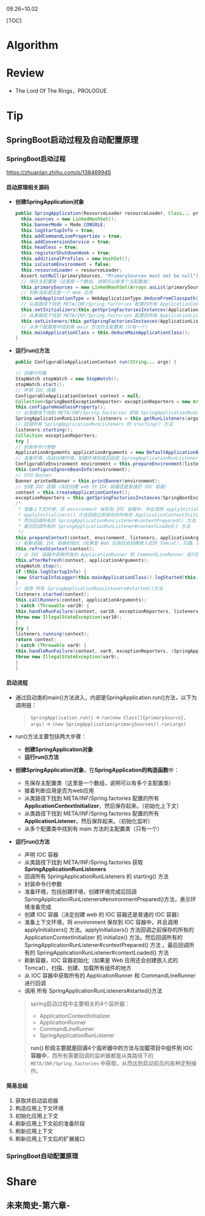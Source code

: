 09.26~10.02

[TOC]

# Algorithm





# Review

- The Lord Of The Rings，PROLOGUE


# Tip

## SpringBoot启动过程及自动配置原理

### SpringBoot启动过程

https://zhuanlan.zhihu.com/p/136469945

#### 启动原理相关源码

- **创建SpringApplication对象**

  ```java
  public SpringApplication(ResourceLoader resourceLoader, Class... primarySources) { 
  	this.sources = new LinkedHashSet(); 
  	this.bannerMode = Mode.CONSOLE; 
  	this.logStartupInfo = true; 
  	this.addCommandLineProperties = true; 
  	this.addConversionService = true; 
  	this.headless = true; 
  	this.registerShutdownHook = true; 
  	this.additionalProfiles = new HashSet(); 
  	this.isCustomEnvironment = false; 
  	this.resourceLoader = resourceLoader; 
  	Assert.notNull(primarySources, "PrimarySources must not be null"); 
  	// 保存主配置类（这里是一个数组，说明可以有多个主配置类） 
  	this.primarySources = new LinkedHashSet(Arrays.asList(primarySources)); 
  	// 判断当前是否是一个 Web 应用 
  	this.webApplicationType = WebApplicationType.deduceFromClasspath(); 
  	// 从类路径下找到 META/INF/Spring.factories 配置的所有 ApplicationContextInitializer，然后保存起来 
  	this.setInitializers(this.getSpringFactoriesInstances(ApplicationContextInitializer.class)); 
  	// 从类路径下找到 META/INF/Spring.factories 配置的所有 ApplicationListener，然后保存起来 
  	this.setListeners(this.getSpringFactoriesInstances(ApplicationListener.class)); 
  	// 从多个配置类中找到有 main 方法的主配置类（只有一个） 
  	this.mainApplicationClass = this.deduceMainApplicationClass(); 
  }
  ```

- **运行run()方法**

  ```java
  public ConfigurableApplicationContext run(String... args) { 
  
  // 创建计时器 
  StopWatch stopWatch = new StopWatch(); 
  stopWatch.start(); 
  // 声明 IOC 容器 
  ConfigurableApplicationContext context = null; 
  Collection<SpringBootExceptionReporter> exceptionReporters = new ArrayList(); 
  this.configureHeadlessProperty(); 
  // 从类路径下找到 META/INF/Spring.factories 获取 SpringApplicationRunListeners 
  SpringApplicationRunListeners listeners = this.getRunListeners(args); 
  // 回调所有 SpringApplicationRunListeners 的 starting() 方法 
  listeners.starting(); 
  Collection exceptionReporters; 
  try { 
  // 封装命令行参数 
  ApplicationArguments applicationArguments = new DefaultApplicationArguments(args); 
  // 准备环境，包括创建环境，创建环境完成后回调 SpringApplicationRunListeners#environmentPrepared()方法，表示环境准备完成 
  ConfigurableEnvironment environment = this.prepareEnvironment(listeners, applicationArguments); 
  this.configureIgnoreBeanInfo(environment); 
  // 打印 Banner 
  Banner printedBanner = this.printBanner(environment); 
  // 创建 IOC 容器（决定创建 web 的 IOC 容器还是普通的 IOC 容器） 
  context = this.createApplicationContext(); 
  exceptionReporters = this.getSpringFactoriesInstances(SpringBootExceptionReporter.class, new Class[]{ConfigurableApplicationContext.class}, context); 
  /*
   * 准备上下文环境，将 environment 保存到 IOC 容器中，并且调用 applyInitializers() 方法
   * applyInitializers() 方法回调之前保存的所有的 ApplicationContextInitializer 的 initialize() 方法
   * 然后回调所有的 SpringApplicationRunListener#contextPrepared() 方法 
   * 最后回调所有的 SpringApplicationRunListener#contextLoaded() 方法 
   */
  this.prepareContext(context, environment, listeners, applicationArguments, printedBanner); 
  // 刷新容器，IOC 容器初始化（如果是 Web 应用还会创建嵌入式的 Tomcat），扫描、创建、加载所有组件的地方 
  this.refreshContext(context); 
  // 从 IOC 容器中获取所有的 ApplicationRunner 和 CommandLineRunner 进行回调 
  this.afterRefresh(context, applicationArguments); 
  stopWatch.stop(); 
  if (this.logStartupInfo) { 
  (new StartupInfoLogger(this.mainApplicationClass)).logStarted(this.getApplicationLog(), stopWatch); 
  } 
  // 调用 所有 SpringApplicationRunListeners#started()方法 
  listeners.started(context); 
  this.callRunners(context, applicationArguments); 
  } catch (Throwable var10) { 
  this.handleRunFailure(context, var10, exceptionReporters, listeners); 
  throw new IllegalStateException(var10); 
  } 
  try { 
  listeners.running(context); 
  return context; 
  } catch (Throwable var9) { 
  this.handleRunFailure(context, var9, exceptionReporters, (SpringApplicationRunListeners)null); 
  throw new IllegalStateException(var9); 
  } 
  }
  ```

#### 启动流程

- 通过启动类的main()方法进入，内部是SpringApplication.run()方法，以下为调用链：

  > `SpringApplication.run()` -> `run(new Class[]{primarySource}, args)` -> `(new SpringApplication(primarySources)).run(args)`

- run()方法主要包括两大步骤：

  - **创建SpringApplication对象**
  - **运行run()方法**

- **创建SpringApplication对象**，在**SpringApplication的构造函数**中：

  - 先保存主配置类（这里是一个数组，说明可以有多个主配置类） 
  - 接着判断应用是否为web应用
  - 从类路径下找到 META/INF/Spring.factories 配置的所有 **ApplicationContextInitializer**，然后保存起来。（初始化上下文）
  - 从类路径下找到 META/INF/Spring.factories 配置的所有 **ApplicationListener**，然后保存起来。（初始化监听）
  - 从多个配置类中找到有 main 方法的主配置类（只有一个）

- **运行run()方法**

  - 声明 IOC 容器 
  - 从类路径下找到 META/INF/Spring.factories 获取 **SpringApplicationRunListeners**
  - 回调所有 SpringApplicationRunListeners 的 starting() 方法
  - 封装命令行参数
  - 准备环境，包括创建环境，创建环境完成后回调 SpringApplicationRunListeners#environmentPrepared()方法，表示环境准备完成 
  - 创建 IOC 容器（决定创建 web 的 IOC 容器还是普通的 IOC 容器） 
  - 准备上下文环境，将 environment 保存到 IOC 容器中，并且调用 applyInitializers() 方法。applyInitializers() 方法回调之前保存的所有的 ApplicationContextInitializer 的 initialize() 方法。然后回调所有的 SpringApplicationRunListener#contextPrepared() 方法 。最后回调所有的 SpringApplicationRunListener#contextLoaded() 方法   
  - 刷新容器，IOC 容器初始化（如果是 Web 应用还会创建嵌入式的 Tomcat），扫描、创建、加载所有组件的地方 
  - 从 IOC 容器中获取所有的 ApplicationRunner 和 CommandLineRunner 进行回调 
  - 调用 所有 SpringApplicationRunListeners#started()方法 

  > spring启动过程中主要相关的4个监听器：
  >
  > - ApplicationContextInitializer
  > - ApplicationRunner
  > - CommandLineRunner
  > - SpringApplicationRunListener
  >
  > **run() 阶段主要就是回调4个监听器中的方法与加载项目中组件到 IOC 容器中**，而所有需要回调的监听器都是从类路径下的 `META/INF/Spring.factories` 中获取，从而达到启动前后的各种定制操作。

#### 简易总结

1. 获取并启动监视器
2. 构造应用上下文环境
3. 初始化应用上下文
4. 刷新应用上下文前的准备阶段
5. 刷新应用上下文
6. 刷新应用上下文后的扩展接口

### SpringBoot自动配置原理



 


# Share

## 未来简史-第六章-

